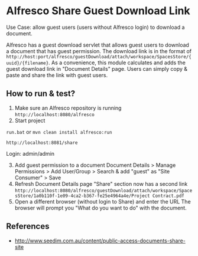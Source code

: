 # Alfresco Share Guest Download Link 
Use Case: allow guest users (users without Alfresco login) to download a document.

Alfresco has a guest download servlet that allows guest users to download a document that has guest permission. The download link is in the format of `http://host:port/alfresco/guestDownload/attach/workspace/SpacesStore/{uuid}/{filename}`. As a convenience, this module calculates and adds the guest download link in "Document Details" page. Users can simply copy & paste and share the link with guest users.

## How to run & test?

1. Make sure an Alfresco repository is running
`http://localhost:8080/alfresco`
2. Start project

`run.bat` or `mvn clean install alfresco:run`

`http://localhost:8081/share`

Login: admin/admin

3. Add guest permission to a document
Document Details > Manage Permissions > Add User/Group > Search & add "guest" as "Site Consumer" > Save
4. Refresh Document Details page
"Share" section now has a second link
`http://localhost:8080/alfresco/guestDownload/attach/workspace/SpacesStore/1a0b110f-1e09-4ca2-b367-fe25e4964a4e/Project Contract.pdf`
5. Open a different browser (without login to Share) and enter the URL
The browser will prompt you "What do you want to do" with the document.

## References

* http://www.seedim.com.au/content/public-access-documents-share-site
